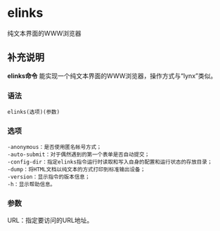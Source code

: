 elinks
===

纯文本界面的WWW浏览器

## 补充说明

**elinks命令** 能实现一个纯文本界面的WWW浏览器，操作方式与“lynx”类似。

### 语法  

```
elinks(选项)(参数)
```

### 选项  

```
-anonymous：是否使用匿名帐号方式；
-auto-submit：对于偶然遇到的第一个表单是否自动提交；
-config-dir：指定elinks指令运行时读取和写入自身的配置和运行状态的存放目录；
-dump：将HTML文档以纯文本的方式打印到标准输出设备；
-version：显示指令的版本信息；
-h：显示帮助信息。
```

### 参数  

URL：指定要访问的URL地址。


<!-- Linux命令行搜索引擎：https://jaywcjlove.github.io/linux-command/ -->